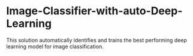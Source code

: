 # Image-Classifier-with-auto-Deep-Learning
This solution automatically identifies and trains the best performing deep learning model for image classification.
